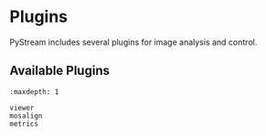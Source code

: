 # Plugins


PyStream includes several plugins for image analysis and control.

## Available Plugins

```{toctree}
:maxdepth: 1

viewer
mosalign
metrics
```